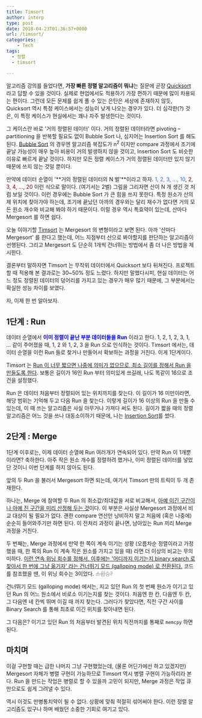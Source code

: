 ```yaml
---
title: Timsort
author: interp
type: post
date: 2018-04-23T01:36:57+0000
url: /timsort/
categories:
    - Tech
tags:
  - 정렬
  - timsort

---
```

알고리즘 강의를 들었다면, **가장 빠른 정렬 알고리즘이 뭐냐**는 질문에 곧장 [Quicksort](https://www.toptal.com/developers/sorting-algorithms/quick-sort) 라고 답할 수 있을 것이다. 실제로 현업에서도 적용하기 가장 편하기 때문에 많이 차용되는 편이다. 그런데 모든 문제를 쉽게 풀 수 있는 은탄은 세상에 존재하지 않듯, Quicksort 역시 특정 케이스에서는 성능이 낮게 나오는 경우가 있다. 더 심각한(?) 것은, 이 특정 케이스가 현실에서는 꽤나 자주 발생한다는 것이다.

그 케이스란 바로 '거의 정렬된 데이터' 이다. 거의 정렬된 데이터라면 pivoting &#8211; partitioning 을 반복할 필요도 없이 Bubble Sort 나, 심지어는 Insertion Sort 를 해도 된다. [Bubble Sort](https://ko.wikipedia.org/wiki/%EA%B1%B0%ED%92%88_%EC%A0%95%EB%A0%AC) 의 경우엔 알고리즘 복잡도가 n<sup>2 </sup>이지만 compare 과정에서 조기에 끝날 가능성이 매우 높아 비용이 거의 발생하지 않을 것이고, Insertion Sort 도 비슷한 이유로 빠르게 끝날 것이다. 하지만 모든 정렬 케이스가 거의 정렬된 데이터만 있지 않기 때문에 쓰지 않는 것일 뿐이다.

만약에 데이터 순열이 '**거의 정렬된 데이터의 N 벌'**이라고 하자. <span style="color: #3366ff;">1, 2, 3, &#8230;, 10</span>, <span style="color: #800000;">2, 3, 4, &#8230;, 20</span> 이런 식으로 말이다. (여기서는 2벌) 그림을 그리자면 산이 N 개 생긴 것 처럼 보일 것이다. 이런 경우에는 Bubble Sort 가 큰 힘을 쓰지 못한다. 특정 원소가 산의 제 위치에 찾아가야 하는데, 조기에 끝났던 아까의 경우와는 달리 재수가 없다면 거의 모든 원소 개수와 비교해 봐야 하기 때문이다. 이럴 경우 역시 특효약이 있는데, 산마다 Mergesort 를 하면 쉽다.

오늘 이야기할 [Timsort](https://en.wikipedia.org/wiki/Timsort) 는 Mergesort 의 변형이라고 보면 된다. 아까 '산마다 Mergesort' 를 한다고 했는데, 어느 지점부터 산으로 봐야할지를 판단하는 알고리즘이 선행된다. 그리고 Mergesort 도 단순히 1개씩 건너뛰는 방법에서 좀 더 나은 방법을 제시한다.

결론부터 말하자면 Timsort 는 무작위 데이터에서 Quicksort 보다 뒤쳐진다. 프로젝트할 때 적용해 본 결과로는 30~50% 정도 느렸다. 하지만 말했다시피, 현실 데이터는 어느 정도 정렬된 데이터의 덩어리를 가지고 있는 경우가 매우 많기 때문에, 그 부분에서는 확실한 성능 차이를 보였다.

자, 이제 한 번 알아보자.

## 1단계 : Run

데이터 순열에서 **<span style="color: #0000ff;">이미 정렬이 끝난 부분 데이터들을 Run</span>** 이라고 한다. 1, 2, 1, 2, 3, 1, &#8230; 같이 주어졌을 때, 1, 2 와 1, 2, 3 을 Run 으로 인식하는 것이다. Timsort 에서는, 데이터 순열을 이런 Run 들로 찾거나 만들어서 확보하는 과정을 거친다. 이게 1단계이다.

Timsort 는 <span style="text-decoration: underline;">Run 이 너무 짧으면 나중에 의미가 없으므로, 최소 길이를 정해서 Run 을 만들도록 한다</span>. 보통은 길이가 16인 Run 부터 의미있게 쓰길래, 나도 똑같이 16으로 조건을 설정했다.

Run 은 데이터 처음부터 정렬되어 있는 위치까지를 찾는다. 이 길이가 16 미만이라면, 해당 범위는 기억해 두고 다음 Run 을 찾는다. 이렇게 길이가 16 이상의 Run 을 만들 수 있는데, 이 때 쓰는 알고리즘은 사실 아무거나 가져다 써도 된다. 길이가 짧을 때의 정렬 알고리즘은 어느 것을 쓰나 대동소이하기 때문에, 나는 [Insertion Sort](https://ko.wikipedia.org/wiki/%EC%82%BD%EC%9E%85_%EC%A0%95%EB%A0%AC)를 썼다.

## 2단계 : Merge

1단계 이후로는, 이제 데이터 순열에 Run 여러개가 연속되어 있다. 만약 Run 이 1개뿐이라면? 축하한다. 아주 작은 원소 개수를 정렬하려 했거나, 이미 정렬된 데이터를 넣었단 것이니 이번 단계를 하지 않아도 된다.

앞의 두 Run 을 불러서 Mergesort 하면 되는데, 여기서 Timsort 만의 트릭이 두 개 존재한다.

하나는, Merge 에 참여할 두 Run 의 최소값/최대값을 서로 비교해서, <span style="text-decoration: underline;">아예 이긴 구간이나 아예 진 구간을 미리 산정해 두는 것</span>이다. 이 부분은 사실상 Mergesort 과정에서 비교 대상이 될 필요가 없다. 괜한 compare 연산만 낭비하지 말고 처음에 (혹은 나중에) 순순히 들어와주기만 하면 된다. 이 전처리 과정이 끝나면, 남아있는 Run 끼리 Merge 과정을 거친다.

두 번째는, Merge 과정에서 만약 한 쪽이 계속 이기는 상황 (오름차순 정렬이라고 가정했을 때, 한 쪽의 Run 이 계속 작은 원소를 가지고 있을 때) 라면 더 이상의 비교는 무의미하다. <span style="text-decoration: underline;">이런 연속 위닝 회수를 정해서, 이후에는 '어디까지 이기는지 binary search 로 찾아서 한 번에 그냥 옮기자' 라는 건너뛰기 모드 (galloping mode) 로 전환된다.</span> 코드를 참조했을 땐, 이 위닝 회수는 3이었다. <span style="color: #999999;"><del>스윕승?</del></span>

건너뛰기 모드 (galloping mode) 에서는, 지고 있던 Run 의 첫 번째 원소가 이기고 있던 Run 의 어느 원소에서 비로소 이기는지를 찾는 것이다. 처음엔 한 칸, 다음엔 두 칸, 그 다음엔 네 칸씩 뛰며 이길 때 까지 찾는다. 그러다가 찾았다면, 직전 구간 사이를 Binary Search 를 통해 최초로 이긴 위치를 찾아내면 된다.

그 다음은? 이기고 있던 Run 의 처음부터 발견된 위치 직전까지를 통째로 `memcpy` 하면 된다.

## 마치며

이걸 구현할 때는 급한 나머지 그냥 구현했었는데, (물론 어딘가에선 하고 있겠지만) Mergesort 자체가 병렬 구현이 가능하므로 Timsort 역시 병렬 구현이 가능하리라 본다. Run 을 만드는 작업은 병렬로 할 수 있을까 고민이 되지만, Merge 과정은 작업 큐만으로도 쉽게 그려낼 수 있다.

역시 이것도 만병통치약이 될 수 없다. 상황에 맞춰 적절히 섞어써야 한다. 이런 정렬 알고리즘도 있구나 하며 배웠던 소중한 기회로 여기고 있다.